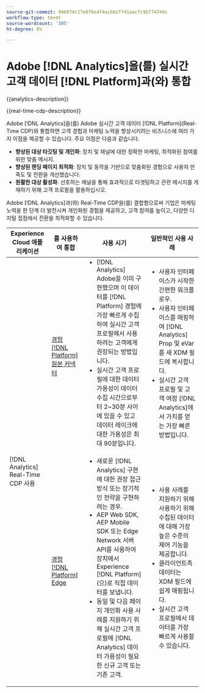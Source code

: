 ```yaml
---
source-git-commit: 94b074c17e976e4f4acbb1ff41aacfc9bf74744c
workflow-type: tm+mt
source-wordcount: '305'
ht-degree: 0%

---
```



# Adobe [!DNL Analytics]을(를) 실시간 고객 데이터 [!DNL Platform]과(와) 통합

{{analytics-description}}

{{real-time-cdp-description}}

Adobe [!DNL Analytics]을(를) Adobe 실시간 고객 데이터 [!DNL Platform](Real-Time CDP)와 통합하면 고객 경험과 마케팅 노력을 향상시키려는 비즈니스에 여러 가지 이점을 제공할 수 있습니다. 주요 이점은 다음과 같습니다.

+ **향상된 대상 타깃팅 및 개인화**: 장치 및 채널에 대한 정확한 마케팅, 최적화된 참여를 위한 맞춤 메시지.
+ **향상된 랜딩 페이지 최적화**: 장치 및 동작을 기반으로 맞춤화된 경험으로 사용자 만족도 및 전환을 개선했습니다.
+ **원활한 대상 활성화**: 선호하는 채널을 통해 효과적으로 타겟팅하고 관련 메시지를 게재하기 위해 고객 프로필을 활용하십시오.

Adobe [!DNL Analytics]과(와) Real-Time CDP을(를) 결합함으로써 기업은 마케팅 노력을 한 단계 더 발전시켜 개인화된 경험을 제공하고, 고객 참여를 높이고, 다양한 디지털 접점에서 전환을 최적화할 수 있습니다.

<table>
    <thead>
        <tr>
            <th>Experience Cloud 애플리케이션</th>
            <th>를 사용하여 통합</th>
            <th>사용 시기</th>
            <th>일반적인 사용 사례</th>
        </tr>
    </thead>
    <tr>
        <td rowspan="2">[!DNL Analytics] Real-Time CDP 사용</td>
        <td><a href="../../integrations/tutorials/analytics-rtcdp/experience-platform-source-connector.md" target="_blank" rel="noreferrer">경험 [!DNL Platform] 원본 커넥터</a></td>
        <td>
            <ul style="margin-top: 0;">
                <li>[!DNL Analytics] Adobe을 이미 구현했으며 이 데이터를 [!DNL Platform] 경험에 가장 빠르게 수집하여 실시간 고객 프로필에서 사용하려는 고객에게 권장되는 방법입니다.</li>
                <li>실시간 고객 프로필에 대한 데이터 가용성이 데이터 수집 시간으로부터 2~30분 사이에 있을 수 있고 데이터 레이크에 대한 가용성은 최대 90분입니다.</li>
            </ul>
        </td>
        <td>
            <ul style="margin-top: 0;">
                <li>사용자 인터페이스가 시작한 간편한 워크플로우.</li>
                <li>사용자 인터페이스를 매핑하여 [!DNL Analytics] Prop 및 eVar를 새 XDM 필드에 복사합니다.</li>
                <li>실시간 고객 프로필 및 고객 여정 [!DNL Analytics]에서 가치를 얻는 가장 빠른 방법입니다.</li>
            </ul>
        </td>
    </tr>
    <tr>
       <td><a href="../../integrations/tutorials/analytics-rtcdp/experience-platform-edge.md" target="_blank" rel="noreferrer">경험 [!DNL Platform] Edge</a></td>
        <td>
            <ul style="margin-top: 0;">
                <li>새로운 [!DNL Analytics] 구현에 대한 권장 접근 방식 또는 장기적인 전략을 구현하려는 경우.</li>
                <li>AEP Web SDK, AEP Mobile SDK 또는 Edge Network 서버 API를 사용하여 장치에서 Experience [!DNL Platform](으)로 직접 데이터를 보냅니다.</li>
                <li>동일 및 다음 페이지 개인화 사용 사례를 지원하기 위해 실시간 고객 프로필에 [!DNL Analytics] 데이터 가용성이 필요한 신규 고객 또는 기존 고객.</li>
            </ul>
        </td>
        <td>
            <ul style="margin-top: 0;">
                <li>사용 사례를 지원하기 위해 사용하기 위해 수집된 데이터에 대해 가장 높은 수준의 제어 기능을 제공합니다.</li>
                <li>클라이언트측 데이터는 XDM 필드에 쉽게 매핑됩니다.</li>
                <li>실시간 고객 프로필에서 데이터를 가장 빠르게 사용할 수 있습니다.</li>
            </ul>
        </td>
    </tr>            
</table>

